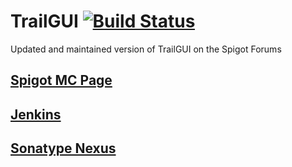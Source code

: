 # TrailGUI [![Build Status](http://ci.sinndevelopment.com/job/TrailGUI/badge/icon)](http://ci.sinndevelopment.com/job/TrailGUI)
Updated and maintained version of TrailGUI on the Spigot Forums

## [Spigot MC Page](https://www.spigotmc.org/resources/1091/)

## [Jenkins](http://ci.sinndevelopment.com/job/TrailGUI/)

## [Sonatype Nexus](http://repo.sinndev.com/content/repositories/snapshots/ca/jamiesinn/TrailGUI/)
